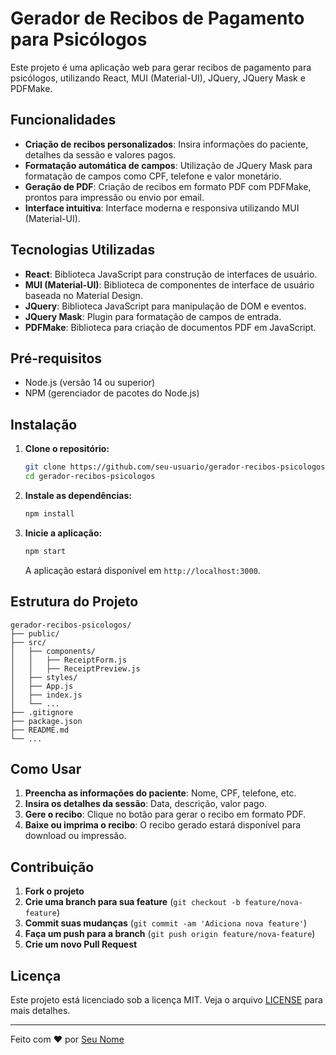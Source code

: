 # Gerador de Recibos de Pagamento para Psicólogos

Este projeto é uma aplicação web para gerar recibos de pagamento para psicólogos, utilizando React, MUI (Material-UI), JQuery, JQuery Mask e PDFMake.

## Funcionalidades

- **Criação de recibos personalizados**: Insira informações do paciente, detalhes da sessão e valores pagos.
- **Formatação automática de campos**: Utilização de JQuery Mask para formatação de campos como CPF, telefone e valor monetário.
- **Geração de PDF**: Criação de recibos em formato PDF com PDFMake, prontos para impressão ou envio por email.
- **Interface intuitiva**: Interface moderna e responsiva utilizando MUI (Material-UI).

## Tecnologias Utilizadas

- **React**: Biblioteca JavaScript para construção de interfaces de usuário.
- **MUI (Material-UI)**: Biblioteca de componentes de interface de usuário baseada no Material Design.
- **JQuery**: Biblioteca JavaScript para manipulação de DOM e eventos.
- **JQuery Mask**: Plugin para formatação de campos de entrada.
- **PDFMake**: Biblioteca para criação de documentos PDF em JavaScript.

## Pré-requisitos

- Node.js (versão 14 ou superior)
- NPM (gerenciador de pacotes do Node.js)

## Instalação

1. **Clone o repositório:**

   ```sh
   git clone https://github.com/seu-usuario/gerador-recibos-psicologos.git
   cd gerador-recibos-psicologos
   ```

2. **Instale as dependências:**

   ```sh
   npm install
   ```

3. **Inicie a aplicação:**

   ```sh
   npm start
   ```

   A aplicação estará disponível em `http://localhost:3000`.

## Estrutura do Projeto

```
gerador-recibos-psicologos/
├── public/
├── src/
│   ├── components/
│   │   ├── ReceiptForm.js
│   │   ├── ReceiptPreview.js
│   ├── styles/
│   ├── App.js
│   ├── index.js
│   └── ...
├── .gitignore
├── package.json
├── README.md
└── ...
```

## Como Usar

1. **Preencha as informações do paciente**: Nome, CPF, telefone, etc.
2. **Insira os detalhes da sessão**: Data, descrição, valor pago.
3. **Gere o recibo**: Clique no botão para gerar o recibo em formato PDF.
4. **Baixe ou imprima o recibo**: O recibo gerado estará disponível para download ou impressão.

## Contribuição

1. **Fork o projeto**
2. **Crie uma branch para sua feature** (`git checkout -b feature/nova-feature`)
3. **Commit suas mudanças** (`git commit -am 'Adiciona nova feature'`)
4. **Faça um push para a branch** (`git push origin feature/nova-feature`)
5. **Crie um novo Pull Request**

## Licença

Este projeto está licenciado sob a licença MIT. Veja o arquivo [LICENSE](LICENSE) para mais detalhes.

---

Feito com ♥ por [Seu Nome](https://github.com/seu-usuario)
